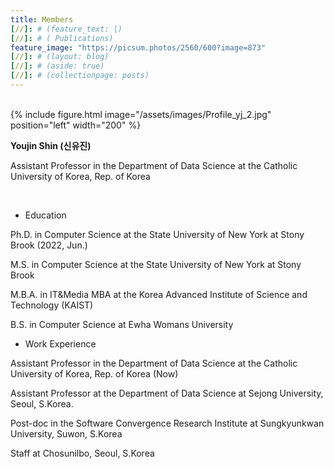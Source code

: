 ```yaml
---
title: Members
[//]: # (feature_text: |)
[//]: # ( Publications)
feature_image: "https://picsum.photos/2560/600?image=873"
[//]: # (layout: blog)
[//]: # (aside: true)
[//]: # (collectionpage: posts)
---
```

<br>
{% include figure.html image="/assets/images/Profile_yj_2.jpg" position="left" width="200" %}

<br>

**Youjin Shin (신유진)**

Assistant Professor in the Department of Data Science at the Catholic University of Korea, Rep. of Korea

<br>


* Education

Ph.D. in Computer Science at the State University of New York at Stony Brook (2022, Jun.) &nbsp;

M.S. in Computer Science at the State University of New York at Stony Brook 

M.B.A. in IT&Media MBA at the Korea Advanced Institute of Science and Technology (KAIST) &nbsp;

B.S. in Computer Science at Ewha Womans University



* Work Experience

Assistant Professor in the Department of Data Science at the Catholic University of Korea, Rep. of Korea (Now)

Assistant Professor at the Department of Data Science at Sejong University, Seoul, S.Korea.

Post-doc in the Software Convergence Research Institute at Sungkyunkwan University, Suwon, S.Korea

Staff at Chosunilbo, Seoul, S.Korea